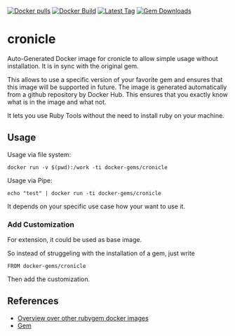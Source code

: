 [![Docker pulls](https://img.shields.io/docker/pulls/rubygem/cronicle.svg)](https://hub.docker.com/r/rubygem/cronicle/)
[![Docker Build](https://img.shields.io/docker/automated/rubygem/cronicle.svg)](https://hub.docker.com/r/rubygem/cronicle/)
[![Latest Tag](https://img.shields.io/github/tag/docker-rubygem/cronicle.svg)](https://hub.docker.com/r/rubygem/cronicle/)
[![Gem Downloads](https://img.shields.io/gem/dt/cronicle.svg)](https://rubygems.org/gems/cronicle/)
# cronicle

Auto-Generated Docker image for cronicle to allow simple usage without installation.
It is in sync with the original gem.

This allows to use a specific version of your favorite gem and ensures that this image will be supported in future.
The image is generated automatically from a github repository by Docker Hub.
This ensures that you exactly know what is in the image and what not.

It lets you use Ruby Tools without the need to install ruby on your machine.

## Usage

Usage via file system:

`docker run -v $(pwd):/work -ti docker-gems/cronicle`

Usage via Pipe:

`echo "test" | docker run -ti docker-gems/cronicle`

It depends on your specific use case how your want to use it.

### Add Customization

For extension, it could be used as base image.

So instead of struggeling with the installation of a gem, just write

`FROM docker-gems/cronicle`

Then add the customization.

## References

 - [Overview over other rubygem docker images](https://github.com/thinkbot/docker-rubygem)
 - [Gem](https://rubygems.org/gems/cronicle/)
